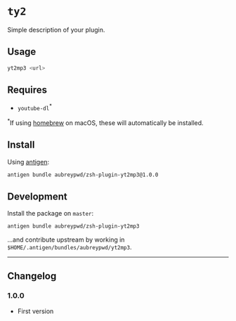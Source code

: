 # `ty2`

Simple description of your plugin.

## Usage

```bash
yt2mp3 <url>
```

## Requires

- `youtube-dl`<sup>*</sup>

<sup>*</sup>If using [homebrew](https://brew.sh) on macOS, these will automatically be installed.

## Install

Using [antigen](https://github.com/zsh-users/antigen):

```bash
antigen bundle aubreypwd/zsh-plugin-yt2mp3@1.0.0
```

## Development

Install the package on `master`:

```bash
antigen bundle aubreypwd/zsh-plugin-yt2mp3
```

...and contribute upstream by working in `$HOME/.antigen/bundles/aubreypwd/yt2mp3`.

---

## Changelog

### 1.0.0

- First version
